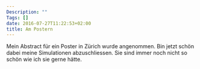 ```yaml
---
Description: ""
Tags: []
date: 2016-07-27T11:22:53+02:00
title: Am Postern
---
```


Mein Abstract für ein Poster in Zürich wurde angenommen.  Bin jetzt
schön dabei meine Simulationen abzuschliessen.  Sie sind immer noch
nicht so schön wie ich sie gerne hätte. 

<!--more-->

